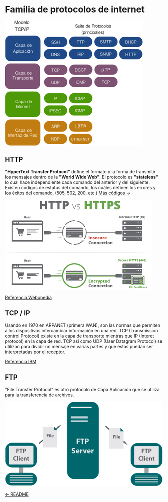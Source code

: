 # Familia de protocolos de internet

![Protocolos](./imgs/Suite_de_Protocolos_TCPIP.png)

## HTTP

**"HyperText Transfer Protocol"** define el formato y la forma de transmitir
los mensajes dentro de la **"World Wide Web"**. El protocolo es **"stateless"**
lo cual hace independiente cada comando del anterior y  del siguiente. Existen
códigos de estatus del comando, los cuáles definen los errores y los éxitos del
comando. (505, 502, 200, etc.)
[Más códigos ->](https://kinsta.com/blog/http-status-codes/)

![HTTP & HTTPS](./imgs/http-vs-https.png)

[Referencia Webopedia](https://www.webopedia.com/TERM/W/World_Wide_Web.html)

## TCP / IP

Usando en 1970 en ARPANET (primera WAN), son las normas que permiten a los
dispositivos intercambiar información en una red. TCP (Transmission control
Protocol) existe en la capa de transporte mientras que IP (Interet protocol)
en la capa de red. TCP así como UDP (User Datagram Protocol) se utilizan para
dividir un mensaje en varias partes y que estas puedan ser interpretadas por
el receptor.

[Referencia IBM](https://www.ibm.com/support/knowledgecenter/es/ssw_aix_72/network/tcpip_protocols.html)

## FTP

"File Transfer Protocol" es otro protocolo de Capa Aplicación que se utiliza
para la transferencia de archivos.

![HTTP & HTTPS](./imgs/ftp-protocol.png)

[<- README](./README.md)
